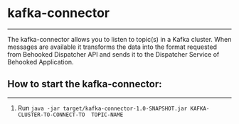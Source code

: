 # kafka-connector
---
The kafka-connector allows you to listen to topic(s) in a Kafka cluster. When messages are available it transforms the data into the format requested from Behooked Dispatcher API and sends it to the Dispatcher Service of Behooked Application.

## How to start the kafka-connector:
---

1. Run `java -jar target/kafka-connector-1.0-SNAPSHOT.jar KAFKA-CLUSTER-TO-CONNECT-TO  TOPIC-NAME`
